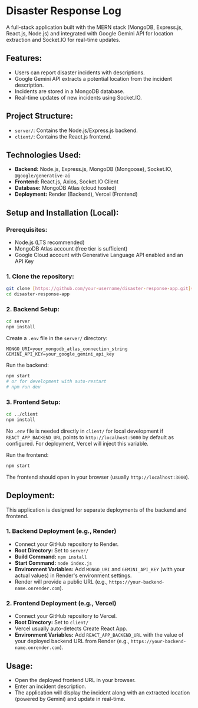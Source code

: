 # Disaster Response Log

A full-stack application built with the MERN stack (MongoDB, Express.js, React.js, Node.js) and integrated with Google Gemini API for location extraction and Socket.IO for real-time updates.

## Features:
* Users can report disaster incidents with descriptions.
* Google Gemini API extracts a potential location from the incident description.
* Incidents are stored in a MongoDB database.
* Real-time updates of new incidents using Socket.IO.

## Project Structure:
* `server/`: Contains the Node.js/Express.js backend.
* `client/`: Contains the React.js frontend.

## Technologies Used:
* **Backend:** Node.js, Express.js, MongoDB (Mongoose), Socket.IO, `@google/generative-ai`
* **Frontend:** React.js, Axios, Socket.IO Client
* **Database:** MongoDB Atlas (cloud hosted)
* **Deployment:** Render (Backend), Vercel (Frontend)

## Setup and Installation (Local):

### Prerequisites:
* Node.js (LTS recommended)
* MongoDB Atlas account (free tier is sufficient)
* Google Cloud account with Generative Language API enabled and an API Key

### 1. Clone the repository:
   ```bash
   git clone [https://github.com/your-username/disaster-response-app.git](https://github.com/your-username/disaster-response-app.git)
   cd disaster-response-app
   ```

### 2. Backend Setup:
   ```bash
   cd server
   npm install
   ```
   Create a `.env` file in the `server/` directory:
   ```
   MONGO_URI=your_mongodb_atlas_connection_string
   GEMINI_API_KEY=your_google_gemini_api_key
   ```
   Run the backend:
   ```bash
   npm start
   # or for development with auto-restart
   # npm run dev
   ```

### 3. Frontend Setup:
   ```bash
   cd ../client
   npm install
   ```
   No `.env` file is needed directly in `client/` for local development if `REACT_APP_BACKEND_URL` points to `http://localhost:5000` by default as configured. For deployment, Vercel will inject this variable.

   Run the frontend:
   ```bash
   npm start
   ```

   The frontend should open in your browser (usually `http://localhost:3000`).

## Deployment:

This application is designed for separate deployments of the backend and frontend.

### 1. Backend Deployment (e.g., Render)
* Connect your GitHub repository to Render.
* **Root Directory:** Set to `server/`
* **Build Command:** `npm install`
* **Start Command:** `node index.js`
* **Environment Variables:** Add `MONGO_URI` and `GEMINI_API_KEY` (with your actual values) in Render's environment settings.
* Render will provide a public URL (e.g., `https://your-backend-name.onrender.com`).

### 2. Frontend Deployment (e.g., Vercel)
* Connect your GitHub repository to Vercel.
* **Root Directory:** Set to `client/`
* Vercel usually auto-detects Create React App.
* **Environment Variables:** Add `REACT_APP_BACKEND_URL` with the value of your deployed backend URL from Render (e.g., `https://your-backend-name.onrender.com`).

## Usage:
* Open the deployed frontend URL in your browser.
* Enter an incident description.
* The application will display the incident along with an extracted location (powered by Gemini) and update in real-time.
